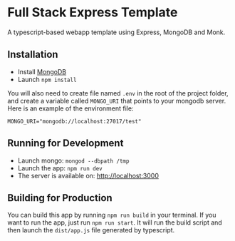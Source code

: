 # Full Stack Express Template

A typescript-based webapp template using Express, MongoDB and Monk.

## Installation

-   Install [MongoDB](http://www.mongodb.org)
-   Launch `npm install`

You will also need to create file named `.env` in the root of the project folder, and create a variable called `MONGO_URI` that points to your mongodb server. Here is an example of the environment file:

```env
MONGO_URI="mongodb://localhost:27017/test"
```

## Running for Development

-   Launch mongo: `mongod --dbpath /tmp`
-   Launch the app: `npm run dev`
-   The server is available on: [http://localhost:3000](http://localhost:3000)

## Building for Production

You can build this app by running `npm run build` in your terminal. If you want to run the app, just run `npm run start`. It will run the build script and then launch the `dist/app.js` file generated by typescript.
